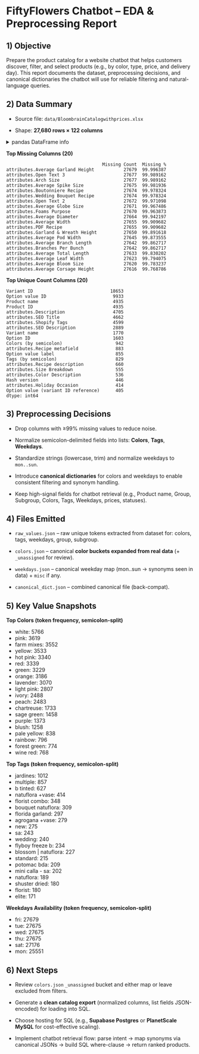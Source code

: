 # FiftyFlowers Chatbot – EDA & Preprocessing Report

## 1) Objective

Prepare the product catalog for a website chatbot that helps customers discover, filter, and select products (e.g., by color, type, price, and delivery day). This report documents the dataset, preprocessing decisions, and canonical dictionaries the chatbot will use for reliable filtering and natural-language queries.

## 2) Data Summary

- Source file: `data/BloombrainCatalogwithprices.xlsx`

- Shape: **27,680 rows × 122 columns**


<details>
<summary>pandas DataFrame info</summary>


```
<class 'pandas.core.frame.DataFrame'>
RangeIndex: 27680 entries, 0 to 27679
Columns: 122 entries, Hash version to attributes.Intimate Package Includes
dtypes: float64(9), int64(1), object(112)
memory usage: 25.8+ MB
```

</details>


**Top Missing Columns (20)**


```
                                    Missing Count  Missing %
attributes.Average Garland Height           27679  99.996387
attributes.Open Text 3                      27677  99.989162
attributes.Arch Size                        27677  99.989162
attributes.Average Spike Size               27675  99.981936
attributes.Boutonniere Recipe               27674  99.978324
attributes.Wedding Bouquet Recipe           27674  99.978324
attributes.Open Text 2                      27672  99.971098
attributes.Average Globe Size               27671  99.967486
attributes.Foams Purpose                    27670  99.963873
attributes.Average Diameter                 27664  99.942197
attributes.Average Width                    27655  99.909682
attributes.PDF Recipe                       27655  99.909682
attributes.Garland & Wreath Height          27650  99.891618
attributes.Average Pod Width                27645  99.873555
attributes.Average Branch Length            27642  99.862717
attributes.Branches Per Bunch               27642  99.862717
attributes.Average Total Length             27633  99.830202
attributes.Average Leaf Width               27623  99.794075
attributes.Average Bloom Size               27620  99.783237
attributes.Average Corsage Height           27616  99.768786
```


**Top Unique Count Columns (20)**


```
Variant ID                             18653
Option value ID                         9933
Product name                            4935
Product ID                              4935
attributes.Description                  4705
attributes.SEO Title                    4662
attributes.Shopify Tags                 4599
attributes.SEO Description              2889
Variant name                            1770
Option ID                               1603
Colors (by semicolon)                    942
attributes.Recipe metafield              883
Option value label                       855
Tags (by semicolon)                      829
attributes.Recipe description            660
attributes.Size Breakdown                555
attributes.Color Description             536
Hash version                             446
attributes.Holiday Occasion              414
Option value (variant ID reference)      405
dtype: int64
```

## 3) Preprocessing Decisions

- Drop columns with ≥99% missing values to reduce noise.

- Normalize semicolon-delimited fields into lists: **Colors**, **Tags**, **Weekdays**.

- Standardize strings (lowercase, trim) and normalize weekdays to `mon..sun`.

- Introduce **canonical dictionaries** for colors and weekdays to enable consistent filtering and synonym handling.

- Keep high-signal fields for chatbot retrieval (e.g., Product name, Group, Subgroup, Colors, Tags, Weekdays, prices, statuses).

## 4) Files Emitted

- `raw_values.json` – raw unique tokens extracted from dataset for: colors, tags, weekdays, group, subgroup.

- `colors.json` – canonical **color buckets expanded from real data** (+ `_unassigned` for review).

- `weekdays.json` – canonical weekday map (mon..sun → synonyms seen in data) + `misc` if any.

- `canonical_dict.json` – combined canonical file (back-compat).

## 5) Key Value Snapshots

**Top Colors (token frequency, semicolon-split)**

- white: 5766
- pink: 3619
- farm mixes: 3552
- yellow: 3533
- hot pink: 3340
- red: 3339
- green: 3229
- orange: 3186
- lavender: 3070
- light pink: 2807
- ivory: 2488
- peach: 2483
- chartreuse: 1733
- sage green: 1458
- purple: 1373
- blush: 1258
- pale yellow: 838
- rainbow: 796
- forest green: 774
- wine red: 768


**Top Tags (token frequency, semicolon-split)**

- jardines: 1012
- multiple: 857
- b tinted: 627
- natuflora +vase: 414
- florist combo: 348
- bouquet natuflora: 309
- florida garland: 297
- agrogana +vase: 279
- new: 275
- sa: 243
- wedding: 240
- flyboy freeze b: 234
- blossom | natuflora: 227
- standard: 215
- potomac bda: 209
- mini calla - sa: 202
- natuflora: 189
- shuster dried: 180
- florist: 180
- elite: 171


**Weekdays Availability (token frequency, semicolon-split)**

- fri: 27679
- tue: 27675
- wed: 27675
- thu: 27675
- sat: 27176
- mon: 25551


## 6) Next Steps

- Review `colors.json` `_unassigned` bucket and either map or leave excluded from filters.

- Generate a **clean catalog export** (normalized columns, list fields JSON-encoded) for loading into SQL.

- Choose hosting for SQL (e.g., **Supabase Postgres** or **PlanetScale MySQL** for cost-effective scaling).

- Implement chatbot retrieval flow: parse intent → map synonyms via canonical JSONs → build SQL where-clause → return ranked products.
